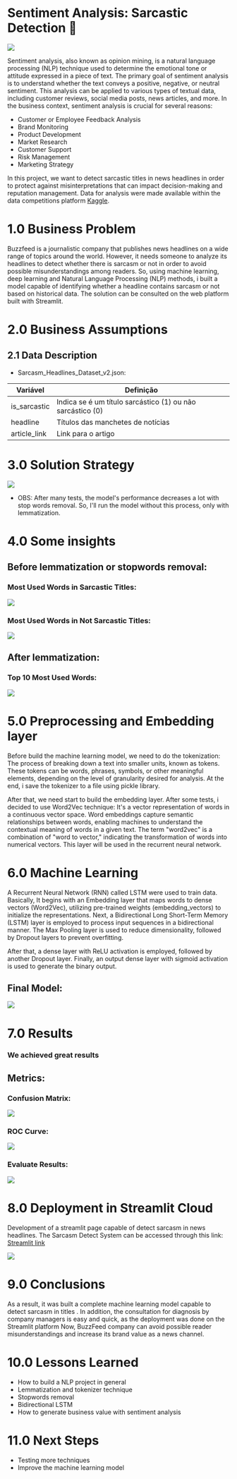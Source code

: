 # Sentiment Analysis: Sarcastic Detection 📰 

![](imgs/bazinga3.png) 

Sentiment analysis, also known as opinion mining, is a natural language processing (NLP) technique used to determine the emotional tone or attitude expressed in a piece of text. The primary goal of sentiment analysis is to understand whether the text conveys a positive, negative, or neutral sentiment. This analysis can be applied to various types of textual data, including customer reviews, social media posts, news articles, and more. In the business context, sentiment analysis is crucial for several reasons: 

- Customer or Employee Feedback Analysis
- Brand Monitoring
- Product Development
- Market Research
- Customer Support
- Risk Management
- Marketing Strategy

In this project, we want to detect sarcastic titles in news headlines in order to protect against misinterpretations that can impact decision-making and reputation management. Data for analysis were made available within the data competitions platform [Kaggle](https://www.kaggle.com/datasets/rmisra/news-headlines-dataset-for-sarcasm-detection/discussion). 

# 1.0 Business Problem 

Buzzfeed is a journalistic company that publishes news headlines on a wide range of topics around the world. However, it needs someone to analyze its headlines to detect whether there is sarcasm or not in order to avoid possible misunderstandings among readers. So, using machine learning, deep learning and Natural Language Processing (NLP) methods, i built a model capable of identifying whether a headline contains sarcasm or not based on historical data. The solution can be consulted on the web platform built with Streamlit. 

# 2.0 Business Assumptions 

## 2.1 Data Description 

- Sarcasm_Headlines_Dataset_v2.json:
  
| Variável       | Definição                                                |
| -------------- | -------------------------------------------------------- |
| is_sarcastic   | Indica se é um título sarcástico (1) ou não sarcástico (0) |
| headline       | Títulos das manchetes de notícias                                    |
| article_link   | Link para o artigo                                       |

# 3.0 Solution Strategy 

![](imgs/mind_nlp.png) 

- OBS: After many tests, the model's performance decreases a lot with stop words removal. So, I'll run the model without this process, only with lemmatization. 

# 4.0 Some insights 

## Before lemmatization or stopwords removal: 

### Most Used Words in Sarcastic Titles: 

![](imgs/sarc.png) 

### Most Used Words in Not Sarcastic Titles: 

![](imgs/not_sarc.png) 

## After lemmatization: 

### Top 10 Most Used Words: 

![](imgs/most_used.png) 

# 5.0 Preprocessing and Embedding layer 

Before build the machine learning model, we need to do the tokenization: The process of breaking down a text into smaller units, known as tokens. These tokens can be words, phrases, symbols, or other meaningful elements, depending on the level of granularity desired for analysis. At the end, i save the tokenizer to a file using pickle library. 

After that, we need start to build the embedding layer. After some tests, i decided to use Word2Vec technique: It's a vector representation of words in a continuous vector space. Word embeddings capture semantic relationships between words, enabling machines to understand the contextual meaning of words in a given text. The term "word2vec" is a combination of "word to vector," indicating the transformation of words into numerical vectors. This layer will be used in the recurrent neural network. 

# 6.0 Machine Learning 

A Recurrent Neural Network (RNN) called LSTM were used to train data. Basically, It begins with an Embedding layer that maps words to dense vectors (Word2Vec), utilizing pre-trained weights (embedding_vectors) to initialize the representations. Next, a Bidirectional Long Short-Term Memory (LSTM) layer is employed to process input sequences in a bidirectional manner. The Max Pooling layer is used to reduce dimensionality, followed by Dropout layers to prevent overfitting. 

After that, a dense layer with ReLU activation is employed, followed by another Dropout layer. Finally, an output dense layer with sigmoid activation is used to generate the binary output. 

## Final Model: 

![](imgs/model.png) 

# 7.0 Results 

### We achieved great results 

## Metrics: 

### Confusion Matrix:

![](imgs/cm.png)

### ROC Curve:

![](imgs/roc.png)

### Evaluate Results:

![](imgs/results.png)

# 8.0 Deployment in Streamlit Cloud 

Development of a streamlit page capable of detect sarcasm in news headlines. The Sarcasm Detect System can be accessed through this link: [Streamlit link](sarcastic-detection.streamlit.app/) 

![](imgs/slit.png) 

# 9.0 Conclusions 
As a result, it was built a complete machine learning model capable to detect sarcasm in titles . In addition, the consultation for diagnosis by company managers is easy and quick, as the deployment was done on the Streamlit platform Now, BuzzFeed company can avoid possible reader misunderstandings and increase its brand value as a news channel. 

# 10.0 Lessons Learned 
- How to build a NLP project in general
- Lemmatization and tokenizer technique
- Stopwords removal
- Bidirectional LSTM
- How to generate business value with sentiment analysis 

# 11.0 Next Steps 
- Testing more techniques
- Improve the machine learning model
